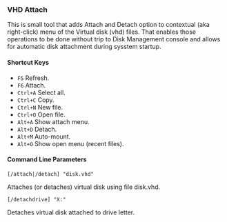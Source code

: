 ### VHD Attach ###

This is small tool that adds Attach and Detach option to contextual (aka
right-click) menu of the Virtual disk (vhd) files. That enables those
operations to be done without trip to Disk Management console and allows for
automatic disk attachment during sysstem startup.


#### Shortcut Keys ####

  * `F5`                      Refresh.
  * `F6`                      Attach.
  * `Ctrl+A`                  Select all.
  * `Ctrl+C`                  Copy.
  * `Ctrl+N`                  New file.
  * `Ctrl+O`                  Open file.
  * `Alt+A`                   Show attach menu.
  * `Alt+D`                   Detach.
  * `Alt+M`                   Auto-mount.
  * `Alt+O`                   Show open menu (recent files).


#### Command Line Parameters ####

    [/attach|/detach] "disk.vhd"

Attaches (or detaches) virtual disk using file disk.vhd.

    [/detachdrive] "X:"

Detaches virtual disk attached to drive letter.
